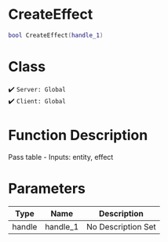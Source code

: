 # CreateEffect
```lua
bool CreateEffect(handle_1)
```
# Class
✔️ `Server: Global`  
✔️ `Client: Global`  

# Function Description
Pass table - Inputs: entity, effect
# Parameters
Type|Name|Description
--|--|--
handle|handle_1|No Description Set
